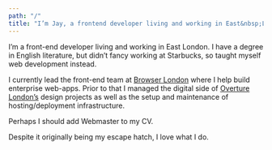 ```yaml
---
path: "/"
title: "I’m Jay, a frontend developer living and working in East&nbsp;London."
---
```

I’m a front-end developer living and working in East London. I have a degree in English literature, but didn’t fancy working at Starbucks, so taught myself web development instead.

I currently lead the front-end team at [Browser London](https://www.browserlondon.com/) where I help build enterprise web-apps. Prior to that I managed the digital side of [Overture London’s](https://overture.london/) design projects as well as the setup and maintenance of hosting/deployment infrastructure.

<aside>
Perhaps I should add Webmaster to my CV.
</aside>

Despite it originally being my escape hatch, I love what I do.
